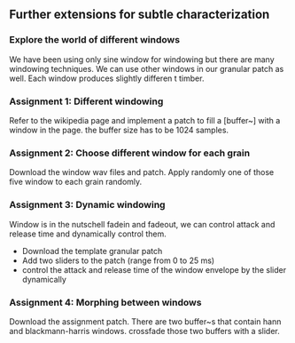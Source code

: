 ## Further extensions for subtle characterization

### Explore the world of different windows
We have been using only sine window for windowing but there are many windowing techniques. We can use other windows in our granular patch as well. Each window produces slightly differen t timber.

### Assignment 1: Different windowing
Refer to the wikipedia page and implement a patch to fill a [buffer~] with a window in the page. the buffer size has to be 1024 samples.

### Assignment 2: Choose different window for each grain
Download the window wav files and patch.
Apply randomly one of those five window to each grain randomly.

### Assignment 3: Dynamic windowing
Window is in the nutschell fadein and fadeout, we can control attack and release time and dynamically control them.
- Download the template granular patch
- Add two sliders to the patch (range from 0 to 25 ms)
- control the attack and release time of the window envelope by the slider dynamically

### Assignment 4: Morphing between windows
Download the assignment patch.
There are two buffer~s that contain hann and blackmann-harris windows. crossfade those two buffers with a slider.  



